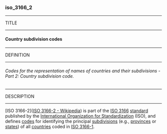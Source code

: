 ### iso_3166_2



------
TITLE

------

#### Country subdivision codes



------
DEFINITION

------

###### Codes for the representation of names of countries and their subdivisions - Part 2: Country subdivision code.



------
DESCRIPTION

------

[ISO 3166-2]([ISO 3166-2 - Wikipedia](https://en.wikipedia.org/wiki/ISO_3166-2)) is part of the [ISO 3166](https://en.wikipedia.org/wiki/ISO_3166 "ISO 3166") [standard](https://en.wikipedia.org/wiki/Standardization "Standardization") published by the [International Organization for Standardization](https://en.wikipedia.org/wiki/International_Organization_for_Standardization "International Organization for Standardization") (ISO), and defines [codes](https://en.wikipedia.org/wiki/Code "Code") for identifying the principal [subdivisions](https://en.wikipedia.org/wiki/Administrative_division "Administrative division") (e.g., [provinces](https://en.wikipedia.org/wiki/Province "Province") or [states](https://en.wikipedia.org/wiki/State_(administrative_division) "State (administrative division)")) of all [countries](https://en.wikipedia.org/wiki/Country "Country") coded in [ISO 3166-1](https://en.wikipedia.org/wiki/ISO_3166-1 "ISO 3166-1").
